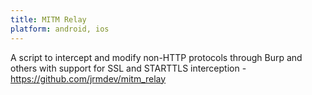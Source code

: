 ```yaml
---
title: MITM Relay
platform: android, ios
---
```


A script to intercept and modify non-HTTP protocols through Burp and others with support for SSL and STARTTLS interception - <https://github.com/jrmdev/mitm_relay>